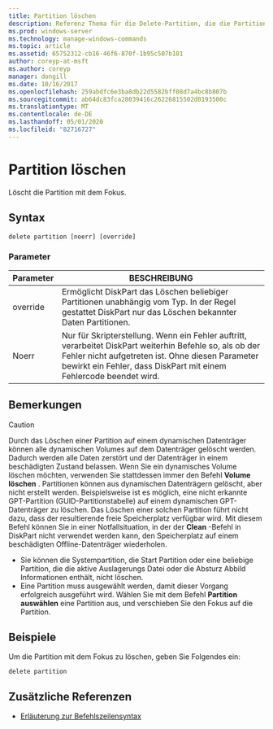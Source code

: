 ```yaml
---
title: Partition löschen
description: Referenz Thema für die Delete-Partition, die die Partition mit dem Fokus löscht.
ms.prod: windows-server
ms.technology: manage-windows-commands
ms.topic: article
ms.assetid: 65752312-cb16-46f6-870f-1b95c507b101
author: coreyp-at-msft
ms.author: coreyp
manager: dongill
ms.date: 10/16/2017
ms.openlocfilehash: 259abdfc6e3ba8db22d5582bff08d7a4bc8b807b
ms.sourcegitcommit: ab64dc83fca28039416c26226815502d0193500c
ms.translationtype: MT
ms.contentlocale: de-DE
ms.lasthandoff: 05/01/2020
ms.locfileid: "82716727"
---
```

# <a name="delete-partition"></a>Partition löschen

Löscht die Partition mit dem Fokus.

## <a name="syntax"></a>Syntax

```
delete partition [noerr] [override]
```

### <a name="parameters"></a>Parameter

|Parameter|BESCHREIBUNG|
|---------|-----------|
|override|Ermöglicht DiskPart das Löschen beliebiger Partitionen unabhängig vom Typ. In der Regel gestattet DiskPart nur das Löschen bekannter Daten Partitionen.|
|Noerr|Nur für Skripterstellung. Wenn ein Fehler auftritt, verarbeitet DiskPart weiterhin Befehle so, als ob der Fehler nicht aufgetreten ist. Ohne diesen Parameter bewirkt ein Fehler, dass DiskPart mit einem Fehlercode beendet wird.|

## <a name="remarks"></a>Bemerkungen

> [!CAUTION]
> Durch das Löschen einer Partition auf einem dynamischen Datenträger können alle dynamischen Volumes auf dem Datenträger gelöscht werden. Dadurch werden alle Daten zerstört und der Datenträger in einem beschädigten Zustand belassen. Wenn Sie ein dynamisches Volume löschen möchten, verwenden Sie stattdessen immer den Befehl **Volume löschen** . Partitionen können aus dynamischen Datenträgern gelöscht, aber nicht erstellt werden. Beispielsweise ist es möglich, eine nicht erkannte GPT-Partition (GUID-Partitionstabelle) auf einem dynamischen GPT-Datenträger zu löschen. Das Löschen einer solchen Partition führt nicht dazu, dass der resultierende freie Speicherplatz verfügbar wird. Mit diesem Befehl können Sie in einer Notfallsituation, in der der **Clean** -Befehl in DiskPart nicht verwendet werden kann, den Speicherplatz auf einem beschädigten Offline-Datenträger wiederholen.
> -   Sie können die Systempartition, die Start Partition oder eine beliebige Partition, die die aktive Auslagerungs Datei oder die Absturz Abbild Informationen enthält, nicht löschen.
> -   Eine Partition muss ausgewählt werden, damit dieser Vorgang erfolgreich ausgeführt wird. Wählen Sie mit dem Befehl **Partition auswählen** eine Partition aus, und verschieben Sie den Fokus auf die Partition.

## <a name="examples"></a>Beispiele

Um die Partition mit dem Fokus zu löschen, geben Sie Folgendes ein:
```
delete partition
```

## <a name="additional-references"></a>Zusätzliche Referenzen

- [Erläuterung zur Befehlszeilensyntax](command-line-syntax-key.md)

